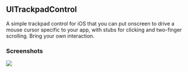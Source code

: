 ## UITrackpadControl

A simple trackpad control for iOS that you can put onscreen to drive a mouse cursor specific to your app, with stubs for clicking and two-finger scrolling. Bring your own interaction.

### Screenshots

![](https://hccdata.s3.amazonaws.com/gh_UITrackpad.gif)

